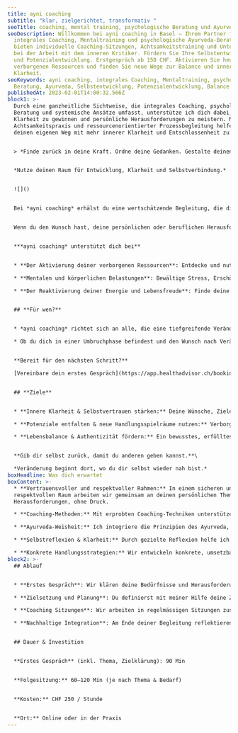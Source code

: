 ```yaml
---
title: ayni coaching
subtitle: "klar, zielgerichtet, transformativ "
seoTitle: coaching, mental training, psychologische Beratung und Ayurveda in Basel
seoDescription: Willkommen bei ayni coaching in Basel – Ihrem Partner für
  integrales Coaching, Mentaltraining und psychologische Ayurveda-Beratung. Wir
  bieten individuelle Coaching-Sitzungen, Achtsamkeitstraining und Unterstützung
  bei der Arbeit mit dem inneren Kritiker. Fördern Sie Ihre Selbstentwicklung
  und Potenzialentwicklung. Erstgespräch ab 150 CHF. Aktivieren Sie heute Ihre
  verborgenen Ressourcen und finden Sie neue Wege zur Balance und inneren
  Klarheit.
seoKeywords: ayni coaching, integrales Coaching, Mentaltraining, psychologische
  Beratung, Ayurveda, Selbstentwicklung, Potenzialentwicklung, Balance
publishedAt: 2023-02-01T14:00:32.566Z
block1: >-
  Durch eine ganzheitliche Sichtweise, die integrales Coaching, psychologische
  Beratung und systemische Ansätze umfasst, unterstütze ich dich dabei, innere
  Klarheit zu gewinnen und persönliche Herausforderungen zu meistern. Mit
  Achtsamkeitspraxis und ressourcenorientierter Prozessbegleitung helfe ich dir,
  deinen eigenen Weg mit mehr innerer Klarheit und Entschlossenheit zu gehen. 


  > *Finde zurück in deine Kraft. Ordne deine Gedanken. Gestalte deinen Weg bewusst.*


  *Nutze deinen Raum für Entwicklung, Klarheit und Selbstverbindung.*


  ![]()


  Bei *ayni coaching* erhälst du eine wertschätzende Begleitung, die dich dabei unterstützt, innere Klarheit zu gewinnen und mit mehr Selbstvertrauen und Zielorientierung deinen Weg zu gehen. Gemeinsam entwickeln wir individuelle Strategien, die dir helfen, Entscheidungen bewusster zu treffen und persönliche oder berufliche Herausforderungen wirksam zu meistern.


  Wenn du den Wunsch hast, deine persönlichen oder beruflichen Herausforderungen mit mehr Klarheit und Fokus zu meistern, begleite ich dich dabei, deinen inneren Kompass zu finden.


  ***ayni coaching* unterstützt dich bei** 


  * **Der Aktivierung deiner verborgenen Ressourcen**: Entdecke und nutze deine inneren Potenziale, um Herausforderungen mit mehr Selbstvertrauen und Energie zu begegnen.

  * **Mentalen und körperlichen Belastungen**: Bewältige Stress, Erschöpfung und emotionale Blockaden, um wieder mehr Klarheit und Stabilität zu gewinnen.

  * **Der Reaktivierung deiner Energie und Lebensfreude**: Finde deine Balance, verbessere deine Lebensqualität und setze deine Ziele mit neuer Kraft und Motivation um.


  ## **Für wen?**


  * *ayni coaching* richtet sich an alle, die eine tiefgreifende Veränderung in ihrem Leben anstreben, persönlich wie beruflich. Du möchtest Klarheit über deine Ziele gewinnen, alte Muster hinter dir lassen und deinen eigenen Weg mit mehr Selbstvertrauen und Orientierung gehen? Dann bist du hier genau richtig.

  * Ob du dich in einer Umbruchphase befindest und den Wunsch nach Veränderung verspürst, dich selbstbewusster und klarer positionieren möchtest, dein Potenzial entfalten oder neue Wege für dein berufliches Leben finden möchtest. Gemeinsam entwickeln wir eine individuelle Strategie, die dich stärkt und weiterbringt.


  **Bereit für den nächsten Schritt?**

  [Vereinbare dein erstes Gespräch](https://app.healthadvisor.ch/bookings/ea78fca9028a430ea120ea2c10420468) und entdecke, wie du mit Klarheit und innerer Stärke deinen Weg gestalten kannst. Ich freue mich darauf, dich kennenzulernen.


  ## **Ziele**


  * **Innere Klarheit & Selbstvertrauen stärken:** Deine Wünsche, Ziele und Bedürfnisse erkennen, Blockaden lösen und mit mehr Fokus und Stabilität deinen Weg gehen.

  * **Potenziale entfalten & neue Handlungsspielräume nutzen:** Verborgene Ressourcen aktivieren, um Herausforderungen selbstbestimmt und kraftvoll zu begegnen.

  * **Lebensbalance & Authentizität fördern:** Ein bewusstes, erfülltes Leben gestalten, im Einklang mit deinen persönlichen und beruflichen Bedürfnissen.


  **Gib dir selbst zurück, damit du anderen geben kannst.**\

  *Veränderung beginnt dort, wo du dir selbst wieder nah bist.*
boxHeadline: Was dich erwartet
boxContent: >-
  * **Vertrauensvoller und respektvoller Rahmen:** In einem sicheren und
  respektvollen Raum arbeiten wir gemeinsam an deinen persönlichen Themen und
  Herausforderungen, ohne Druck.

  * **Coaching-Methoden:** Mit erprobten Coaching-Techniken unterstütze ich dich, emotionale und mentale Blockaden zu lösen und neue Wege zu finden.

  * **Ayurveda-Weisheit:** Ich integriere die Prinzipien des Ayurveda, um deine innere Balance zu stärken, Stress zu reduzieren und dein Wohlbefinden zu fördern

  * **Selbstreflexion & Klarheit:** Durch gezielte Reflexion helfe ich dir, dein Selbstbewusstsein zu stärken und Klarheit über deine nächsten Schritte zu gewinnen.

  * **Konkrete Handlungsstrategien:** Wir entwickeln konkrete, umsetzbare Strategien, die du direkt in deinem Leben anwenden kannst, um Veränderungen zu erzielen.
block2: >-
  ## Ablauf


  * **Erstes Gespräch**: Wir klären deine Bedürfnisse und Herausforderungen. Hier besprechen wir, wie das Coaching dich am besten unterstützen kann.

  * **Zielsetzung und Planung**: Du definierst mit meiner Hilfe deine Ziele und wir entwickeln einen klaren Plan, wie du diese erreichst.

  * **Coaching Sitzungen**: Wir arbeiten in regelmässigen Sitzungen zusammen, um deine Fortschritte zu begleiten und bei Bedarf anzupassen.

  * **Nachhaltige Integration**: Am Ende deiner Begleitung reflektieren wir gemeinsam deine Entwicklung und deine nächsten Schritte.


  ## Dauer & Investition


  **Erstes Gespräch** (inkl. Thema, Zielklärung): 90 Min


  **Folgesitzung:** 60–120 Min (je nach Thema & Bedarf)


  **Kosten:** CHF 250 / Stunde


  **Ort:** Online oder in der Praxis
---
```

